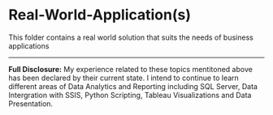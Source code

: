 # Real-World-Application(s)
This folder contains a real world solution that suits the needs of business applications


---

**Full Disclosure:** My experience related to these topics mentitoned above has been declared by their current state. I intend to continue to learn different areas of Data Analytics and Reporting including SQL Server, Data Intergration with SSIS, Python Scripting, Tableau Visualizations and Data Presentation.
